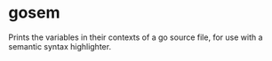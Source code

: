 # gosem
Prints the variables in their contexts of a go source file, for use with a semantic syntax highlighter.
